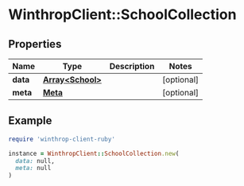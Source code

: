 # WinthropClient::SchoolCollection

## Properties

| Name | Type | Description | Notes |
| ---- | ---- | ----------- | ----- |
| **data** | [**Array&lt;School&gt;**](School.md) |  | [optional] |
| **meta** | [**Meta**](Meta.md) |  | [optional] |

## Example

```ruby
require 'winthrop-client-ruby'

instance = WinthropClient::SchoolCollection.new(
  data: null,
  meta: null
)
```

